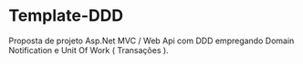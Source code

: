 # Template-DDD

Proposta de projeto Asp.Net MVC / Web Api com DDD empregando Domain Notification e Unit Of Work ( Transações ).
